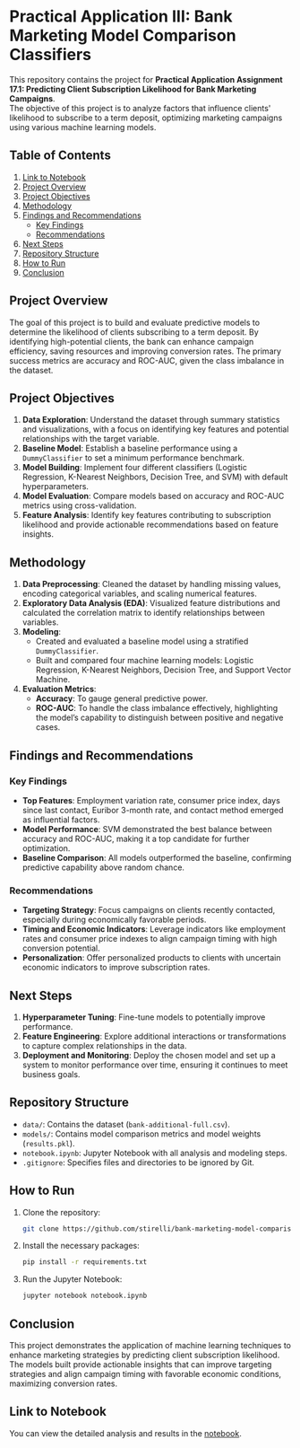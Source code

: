 # Practical Application III: Bank Marketing Model Comparison Classifiers

This repository contains the project for **Practical Application Assignment 17.1: Predicting Client Subscription Likelihood for Bank Marketing Campaigns**.  
The objective of this project is to analyze factors that influence clients' likelihood to subscribe to a term deposit, optimizing marketing campaigns using various machine learning models.

## Table of Contents
1. [Link to Notebook](https://github.com/stirelli/bank-marketing-model-comparison/blob/main/notebook.ipynb)
2. [Project Overview](#project-overview)
3. [Project Objectives](#project-objectives)
4. [Methodology](#methodology)
5. [Findings and Recommendations](#findings-and-recommendations)
   - [Key Findings](#key-findings)
   - [Recommendations](#recommendations)
6. [Next Steps](#next-steps)
7. [Repository Structure](#repository-structure)
8. [How to Run](#how-to-run)
9. [Conclusion](#conclusion) 

## Project Overview

The goal of this project is to build and evaluate predictive models to determine the likelihood of clients subscribing to a term deposit. By identifying high-potential clients, the bank can enhance campaign efficiency, saving resources and improving conversion rates. The primary success metrics are accuracy and ROC-AUC, given the class imbalance in the dataset.

## Project Objectives
1. **Data Exploration**: Understand the dataset through summary statistics and visualizations, with a focus on identifying key features and potential relationships with the target variable.
2. **Baseline Model**: Establish a baseline performance using a `DummyClassifier` to set a minimum performance benchmark.
3. **Model Building**: Implement four different classifiers (Logistic Regression, K-Nearest Neighbors, Decision Tree, and SVM) with default hyperparameters.
4. **Model Evaluation**: Compare models based on accuracy and ROC-AUC metrics using cross-validation.
5. **Feature Analysis**: Identify key features contributing to subscription likelihood and provide actionable recommendations based on feature insights.

## Methodology
1. **Data Preprocessing**: Cleaned the dataset by handling missing values, encoding categorical variables, and scaling numerical features.
2. **Exploratory Data Analysis (EDA)**: Visualized feature distributions and calculated the correlation matrix to identify relationships between variables.
3. **Modeling**:
   - Created and evaluated a baseline model using a stratified `DummyClassifier`.
   - Built and compared four machine learning models: Logistic Regression, K-Nearest Neighbors, Decision Tree, and Support Vector Machine.
4. **Evaluation Metrics**:
   - **Accuracy**: To gauge general predictive power.
   - **ROC-AUC**: To handle the class imbalance effectively, highlighting the model’s capability to distinguish between positive and negative cases.

## Findings and Recommendations
### Key Findings
- **Top Features**: Employment variation rate, consumer price index, days since last contact, Euribor 3-month rate, and contact method emerged as influential factors.
- **Model Performance**: SVM demonstrated the best balance between accuracy and ROC-AUC, making it a top candidate for further optimization.
- **Baseline Comparison**: All models outperformed the baseline, confirming predictive capability above random chance.

### Recommendations
- **Targeting Strategy**: Focus campaigns on clients recently contacted, especially during economically favorable periods.
- **Timing and Economic Indicators**: Leverage indicators like employment rates and consumer price indexes to align campaign timing with high conversion potential.
- **Personalization**: Offer personalized products to clients with uncertain economic indicators to improve subscription rates.

## Next Steps
1. **Hyperparameter Tuning**: Fine-tune models to potentially improve performance.
2. **Feature Engineering**: Explore additional interactions or transformations to capture complex relationships in the data.
3. **Deployment and Monitoring**: Deploy the chosen model and set up a system to monitor performance over time, ensuring it continues to meet business goals.

## Repository Structure

- `data/`: Contains the dataset (`bank-additional-full.csv`).
- `models/`: Contains model comparison metrics and model weights (`results.pkl`).
- `notebook.ipynb`: Jupyter Notebook with all analysis and modeling steps.
- `.gitignore`: Specifies files and directories to be ignored by Git.

## How to Run

1. Clone the repository:

   ```bash
   git clone https://github.com/stirelli/bank-marketing-model-comparison.git

2. Install the necessary packages:

   ```bash
   pip install -r requirements.txt

3. Run the Jupyter Notebook:

   ```bash
   jupyter notebook notebook.ipynb

## Conclusion

This project demonstrates the application of machine learning techniques to enhance marketing strategies by predicting client subscription likelihood. The models built provide actionable insights that can improve targeting strategies and align campaign timing with favorable economic conditions, maximizing conversion rates.

## Link to Notebook

You can view the detailed analysis and results in the [notebook](https://github.com/stirelli/bank-marketing-model-comparison/blob/main/notebook.ipynb).
